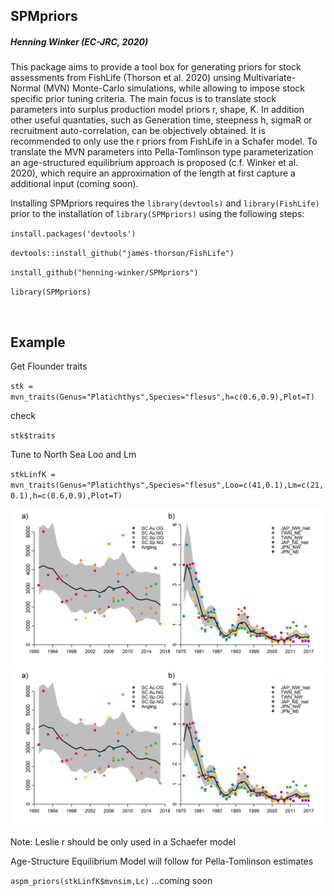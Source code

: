 

## SPMpriors
##### Henning Winker (EC-JRC, 2020)

This package aims to provide a tool box for generating priors for stock assessments from FishLife (Thorson et al. 2020) unsing Multivariate-Normal (MVN) Monte-Carlo simulations, while allowing to impose stock specific prior tuning criteria. The main focus is to translate stock parameters into surplus production model priors r, shape, K. In addition other useful quantaties, such as Generation time, steepness h, sigmaR or recruitment auto-correlation, can be objectively obtained. It is recommended to only use the r priors from FishLife in a Schafer model. To translate the MVN parameters into Pella-Tomlinson type parameterization an age-structured equilibrium approach is proposed (c.f. Winker et al. 2020), which require an approximation of the length at first capture a additional input (coming soon).  

Installing SPMpriors requires the `library(devtools)` and `library(FishLife)` prior to the installation of `library(SPMpriors)` using the following steps:
<br/>

`install.packages('devtools')`

`devtools::install_github("james-thorson/FishLife")`

`install_github("henning-winker/SPMpriors")`


`library(SPMpriors)`

<br/>


## Example 
Get Flounder traits

`stk = mvn_traits(Genus="Platichthys",Species="flesus",h=c(0.6,0.9),Plot=T)`

check

`stk$traits`

Tune to North Sea Loo and Lm 

`stkLinfK = mvn_traits(Genus="Platichthys",Species="flesus",Loo=c(41,0.1),Lm=c(21,0.1),h=c(0.6,0.9),Plot=T)`

<img src="https://github.com/Henning-Winker/JARA/blob/master/JARAplotting/trj2x1.png" width = "800" >

<br/>

<img src="https://github.com/Henning-Winker/JARA/blob/master/JARAplotting/trj2x1.png" width = "800" >


Note: Leslie r should be only used in a Schaefer model 

Age-Structure Equilibrium Model will follow for Pella-Tomlinson estimates

`aspm_priors(stkLinfK$mvnsim,Lc)` ...coming soon


